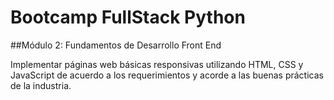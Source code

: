 # Bootcamp FullStack Python
##Módulo 2: Fundamentos de Desarrollo Front End

Implementar páginas web básicas responsivas utilizando HTML, CSS y JavaScript de acuerdo a los requerimientos y acorde a las buenas prácticas de la industria.

